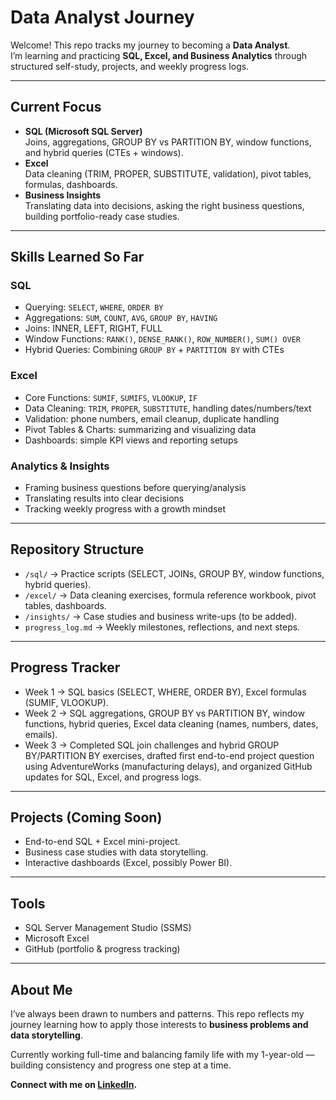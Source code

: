 # Data Analyst Journey

Welcome! This repo tracks my journey to becoming a **Data Analyst**.  
I’m learning and practicing **SQL, Excel, and Business Analytics** through structured self-study, projects, and weekly progress logs.

---

## Current Focus
- **SQL (Microsoft SQL Server)**  
  Joins, aggregations, GROUP BY vs PARTITION BY, window functions, and hybrid queries (CTEs + windows).  
- **Excel**  
  Data cleaning (TRIM, PROPER, SUBSTITUTE, validation), pivot tables, formulas, dashboards.  
- **Business Insights**  
  Translating data into decisions, asking the right business questions, building portfolio-ready case studies.

---

## Skills Learned So Far
### SQL
- Querying: `SELECT`, `WHERE`, `ORDER BY`  
- Aggregations: `SUM`, `COUNT`, `AVG`, `GROUP BY`, `HAVING`  
- Joins: INNER, LEFT, RIGHT, FULL  
- Window Functions: `RANK()`, `DENSE_RANK()`, `ROW_NUMBER()`, `SUM() OVER`  
- Hybrid Queries: Combining `GROUP BY` + `PARTITION BY` with CTEs  

### Excel
- Core Functions: `SUMIF`, `SUMIFS`, `VLOOKUP`, `IF`  
- Data Cleaning: `TRIM`, `PROPER`, `SUBSTITUTE`, handling dates/numbers/text  
- Validation: phone numbers, email cleanup, duplicate handling  
- Pivot Tables & Charts: summarizing and visualizing data  
- Dashboards: simple KPI views and reporting setups  

### Analytics & Insights
- Framing business questions before querying/analysis  
- Translating results into clear decisions  
- Tracking weekly progress with a growth mindset  

---

## Repository Structure
- `/sql/` → Practice scripts (SELECT, JOINs, GROUP BY, window functions, hybrid queries).  
- `/excel/` → Data cleaning exercises, formula reference workbook, pivot tables, dashboards.  
- `/insights/` → Case studies and business write-ups (to be added).  
- `progress_log.md` → Weekly milestones, reflections, and next steps.  

---

## Progress Tracker
- Week 1 → SQL basics (SELECT, WHERE, ORDER BY), Excel formulas (SUMIF, VLOOKUP).  
- Week 2 → SQL aggregations, GROUP BY vs PARTITION BY, window functions, hybrid queries, Excel data cleaning (names, numbers, dates, emails).  
- Week 3 → Completed SQL join challenges and hybrid GROUP BY/PARTITION BY exercises, drafted first end-to-end project question using AdventureWorks (manufacturing delays), and organized GitHub updates for SQL, Excel, and progress logs.  

---

## Projects (Coming Soon)
- End-to-end SQL + Excel mini-project.  
- Business case studies with data storytelling.  
- Interactive dashboards (Excel, possibly Power BI).  

---

## Tools
- SQL Server Management Studio (SSMS)  
- Microsoft Excel  
- GitHub (portfolio & progress tracking)  

---

## About Me
I’ve always been drawn to numbers and patterns. This repo reflects my journey learning how to apply those interests to **business problems and data storytelling**.  

Currently working full-time and balancing family life with my 1-year-old — building consistency and progress one step at a time.  

**Connect with me on [LinkedIn](https://www.linkedin.com/in/steven-morrissette-0a24b615a/).**
